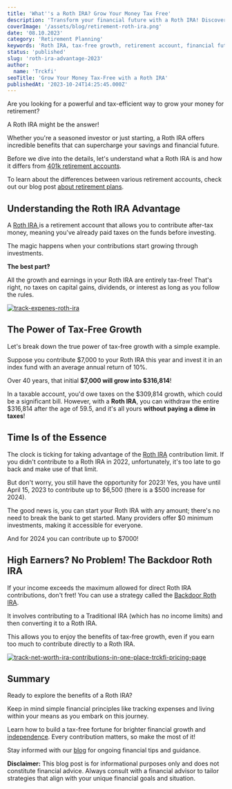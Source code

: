 ```yaml
---
title: 'What''s a Roth IRA? Grow Your Money Tax Free'
description: 'Transform your financial future with a Roth IRA! Discover tax-free growth, contribution limits, and a smart strategy for high-income earners.'
coverImage: '/assets/blog/retirement-roth-ira.png'
date: '08.10.2023'
category: 'Retirement Planning'
keywords: 'Roth IRA, tax-free growth, retirement account, financial future, contribution limits, high-income earners, Backdoor Roth IRA, retirement planning, tax-efficient, financial success, savings'
status: 'published'
slug: 'roth-ira-advantage-2023'
author:
  name: 'Trckfi'
seoTitle: 'Grow Your Money Tax-Free with a Roth IRA'
publishedAt: '2023-10-24T14:25:45.000Z'
---
```


Are you looking for a powerful and tax-efficient way to grow your money for retirement?

A Roth IRA might be the answer!

Whether you're a seasoned investor or just starting, a Roth IRA offers incredible benefits that can supercharge your savings and financial future.

Before we dive into the details, let's understand what a Roth IRA is and how it differs from [401k retirement accounts](/blog/401k-retirement-plans-guide-for-smart-saving).

To learn about the differences between various retirement accounts, check out our blog post [about retirement plans](/blog/iras-vs-401ks-choosing-retirement-plan).

## Understanding the Roth IRA Advantage

A [Roth](/blog/roth-401k-plans)[ IRA ](/blog/blog-roth-401k-plans)is a retirement account that allows you to contribute after-tax money, meaning you've already paid taxes on the funds before investing.

The magic happens when your contributions start growing through investments.

**The best part?**

All the growth and earnings in your Roth IRA are entirely tax-free! That's right, no taxes on capital gains, dividends, or interest as long as you follow the rules.

[![track-expenes-roth-ira](/images/home--8--gwND.png)](/pricing)

## The Power of Tax-Free Growth

Let's break down the true power of tax-free growth with a simple example.

Suppose you contribute $7,000 to your Roth IRA this year and invest it in an index fund with an average annual return of 10%.

Over 40 years, that initial **$7,000 will grow into $316,814**!

In a taxable account, you'd owe taxes on the $309,814 growth, which could be a significant bill. However, with a **Roth IRA**, you can withdraw the entire $316,814 after the age of 59.5, and it's all yours **without paying a dime in taxes**!

## Time Is of the Essence

The clock is ticking for taking advantage of the [Roth IRA](/blog/roth-401k-plans) contribution limit. If you didn't contribute to a Roth IRA in 2022, unfortunately, it's too late to go back and make use of that limit.

But don't worry, you still have the opportunity for 2023! Yes, you have until April 15, 2023 to contribute up to $6,500 (there is a $500 increase for 2024).

The good news is, you can start your Roth IRA with any amount; there's no need to break the bank to get started. Many providers offer $0 minimum investments, making it accessible for everyone.

And for 2024 you can contribute up to $7000!

## High Earners? No Problem! The Backdoor Roth IRA

If your income exceeds the maximum allowed for direct Roth IRA contributions, don't fret! You can use a strategy called the [Backdoor Roth IRA](/blog/the-backdoor-roth-ira).

It involves contributing to a Traditional IRA (which has no income limits) and then converting it to a Roth IRA.

This allows you to enjoy the benefits of tax-free growth, even if you earn too much to contribute directly to a Roth IRA.

[![track-net-worth-ira-contributions-in-one-place-trckfi-pricing-page](/images/home--2--I3OD.png)](/pricing)

## Summary

Ready to explore the benefits of a Roth IRA?

Keep in mind simple financial principles like tracking expenses and living within your means as you embark on this journey.

Learn how to build a tax-free fortune for brighter financial growth and [independence](/blog/achieve-financial-independence-guide-to-freedom). Every contribution matters, so make the most of it!

Stay informed with our [blog](/blog) for ongoing financial tips and guidance.

**Disclaimer:** This blog post is for informational purposes only and does not constitute financial advice. Always consult with a financial advisor to tailor strategies that align with your unique financial goals and situation.

